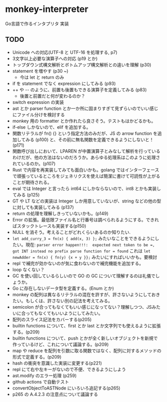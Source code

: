 # monkey-interpreter
Go言語で作るインタプリタ 実装

## TODO
- Unicode への対応(UTF-8 と UTF-16 を処理する, p7)
- 3文字以上必要な演算子への対応 (p19 とか)
- トップダウン式構文解析とボトムアップ構文解析との違いを理解 (p30)
- statement を増やす (p30 ~)
  - 今は let と return のみ
- if を statement でなく expression にしてみる (p93)
- ++ や -- のように、前置も後置もできる演算子を定義してみる (p83)
  - 後置と前置だと何が変わるのか？
- switch expression の実装 
- ast とか parser function とか一か所に固まりすぎて見ずらいのでいい感じにファイル分けを検討する
- monkey 用の formatter とか作れたら良さそう。テストもはかどるかも。
- if-else しかないので、elif を追加する。
- 関数リテラルが fn() {} という指定方法のみだが、JS の arrow function を追加してみる (p100) と、その前に無名関数を定義できるようにしないと！(p171)
- 関数呼び出しにおいて、LPAREN が中置演算子とみなして解析を行っているわけだが、他の方法はないのだろうか。あらゆる処理系はこのように処理されているのか。(p107)
- Rust で内容を再実装してみても面白いかも。golang ではインターフェースで頑張っているところをジェネリクスを使えば簡潔に書けて可読性が上がることが期待される。
- eval では Integer と言ったら int64 にしかならないので、int8 とかも実装してみる (p125)
- GT や LT などの実装は Integer しか用意していないが、string などの他の型に対しても実装してみる (p137)
- return の処理を理解しきっていないかも。(p149)
- Error の拡張。最低限ファイル名と行番号は調べられるようにする。できればスタックトレースも実装する(p150)
- NULL を消そう。考えることがどれくらいあるのか知りたい.
- `let add_curry_3 = fn(x) { add(x, 3) };` みたいなことをできるようにしたい。現在: `parser error happen!!!: 
        expected next token to be =, got INT instead
        no prefix parse function for = found` これは `let newAdder = fn(x) { fn(y) {x + y }};` みたいにすればいいかも。要検討
- repl で補完が効かないのが気に食わないので補完機能を追加する。
- loop なくない？        
- GC を使い回しているらしいので GO の GC について理解するのは礼儀でしょうか。
- Go に存在しないデータ型を定義する。(Enum とか)
- monkey の配列は異なるリテラルの混在を許すが、許さないようにしておきたい。もしくは、許さない別の記法を考えてみる。
- semicolon が合ってもなくてもいい感じになってない？理解しつつ、JSみたいに合ってもなくてもいいようにしてみたい。
- 配列のスライス記法をカバーする(p205)
- builtin functions について、first とか last とか文字列でも使えるように拡張する。(p209)
- builtin functions について、push とかが全く新しいオブジェクトを新規で作っているけど、これについて議論する。(p209)
- map や reduce を配列を引数に取る関数ではなく、配列に対するメソッドの形式で定義する。(p209)
- hash の衝突を意識した実装に変更する(p221)
- repl にて右や左キーがないので不便、できるようにしよう
- ast.modify のエラー処理 (p259)
- github actions で自動テスト
- convertObjectToASTNode にいろいろ追記する(p265)
- p265 の A.4.2.3 の注意点について議論する
